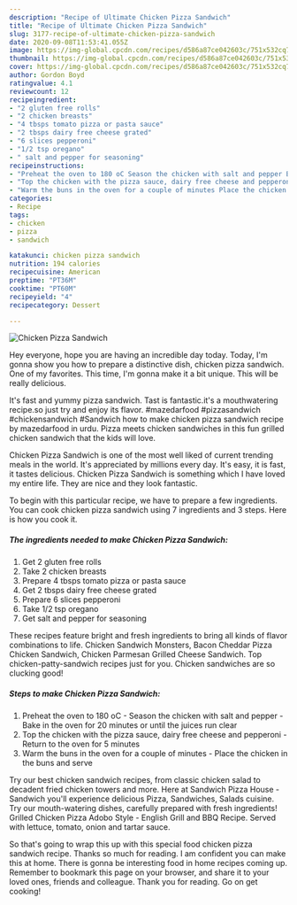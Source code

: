 ```yaml
---
description: "Recipe of Ultimate Chicken Pizza Sandwich"
title: "Recipe of Ultimate Chicken Pizza Sandwich"
slug: 3177-recipe-of-ultimate-chicken-pizza-sandwich
date: 2020-09-08T11:53:41.055Z
image: https://img-global.cpcdn.com/recipes/d586a87ce042603c/751x532cq70/chicken-pizza-sandwich-recipe-main-photo.jpg
thumbnail: https://img-global.cpcdn.com/recipes/d586a87ce042603c/751x532cq70/chicken-pizza-sandwich-recipe-main-photo.jpg
cover: https://img-global.cpcdn.com/recipes/d586a87ce042603c/751x532cq70/chicken-pizza-sandwich-recipe-main-photo.jpg
author: Gordon Boyd
ratingvalue: 4.1
reviewcount: 12
recipeingredient:
- "2 gluten free rolls"
- "2 chicken breasts"
- "4 tbsps tomato pizza or pasta sauce"
- "2 tbsps dairy free cheese grated"
- "6 slices pepperoni"
- "1/2 tsp oregano"
- " salt and pepper for seasoning"
recipeinstructions:
- "Preheat the oven to 180 oC Season the chicken with salt and pepper Bake in the oven for 20 minutes or until the juices run clear"
- "Top the chicken with the pizza sauce, dairy free cheese and pepperoni Return to the oven for 5 minutes"
- "Warm the buns in the oven for a couple of minutes Place the chicken in the buns and serve"
categories:
- Recipe
tags:
- chicken
- pizza
- sandwich

katakunci: chicken pizza sandwich 
nutrition: 194 calories
recipecuisine: American
preptime: "PT36M"
cooktime: "PT60M"
recipeyield: "4"
recipecategory: Dessert

---
```



![Chicken Pizza Sandwich](https://img-global.cpcdn.com/recipes/d586a87ce042603c/751x532cq70/chicken-pizza-sandwich-recipe-main-photo.jpg)

Hey everyone, hope you are having an incredible day today. Today, I'm gonna show you how to prepare a distinctive dish, chicken pizza sandwich. One of my favorites. This time, I'm gonna make it a bit unique. This will be really delicious.

It&#39;s fast and yummy pizza sandwich. Tast is fantastic.it&#39;s a mouthwatering recipe.so just try and enjoy its flavor. #mazedarfood #pizzasandwich #chickensandwich #Sandwich how to make chicken pizza sandwich recipe by mazedarfood in urdu. Pizza meets chicken sandwiches in this fun grilled chicken sandwich that the kids will love.

Chicken Pizza Sandwich is one of the most well liked of current trending meals in the world. It's appreciated by millions every day. It's easy, it is fast, it tastes delicious. Chicken Pizza Sandwich is something which I have loved my entire life. They are nice and they look fantastic.


To begin with this particular recipe, we have to prepare a few ingredients. You can cook chicken pizza sandwich using 7 ingredients and 3 steps. Here is how you cook it.

<!--inarticleads1-->

##### The ingredients needed to make Chicken Pizza Sandwich:

1. Get 2 gluten free rolls
1. Take 2 chicken breasts
1. Prepare 4 tbsps tomato pizza or pasta sauce
1. Get 2 tbsps dairy free cheese grated
1. Prepare 6 slices pepperoni
1. Take 1/2 tsp oregano
1. Get  salt and pepper for seasoning


These recipes feature bright and fresh ingredients to bring all kinds of flavor combinations to life. Chicken Sandwich Monsters, Bacon Cheddar Pizza Chicken Sandwich, Chicken Parmesan Grilled Cheese Sandwich. Top chicken-patty-sandwich recipes just for you. Chicken sandwiches are so clucking good! 

<!--inarticleads2-->

##### Steps to make Chicken Pizza Sandwich:

1. Preheat the oven to 180 oC - Season the chicken with salt and pepper - Bake in the oven for 20 minutes or until the juices run clear
1. Top the chicken with the pizza sauce, dairy free cheese and pepperoni - Return to the oven for 5 minutes
1. Warm the buns in the oven for a couple of minutes - Place the chicken in the buns and serve


Try our best chicken sandwich recipes, from classic chicken salad to decadent fried chicken towers and more. Here at Sandwich Pizza House - Sandwich you&#39;ll experience delicious Pizza, Sandwiches, Salads cuisine. Try our mouth-watering dishes, carefully prepared with fresh ingredients! Grilled Chicken Pizza Adobo Style - English Grill and BBQ Recipe. Served with lettuce, tomato, onion and tartar sauce. 

So that's going to wrap this up with this special food chicken pizza sandwich recipe. Thanks so much for reading. I am confident you can make this at home. There is gonna be interesting food in home recipes coming up. Remember to bookmark this page on your browser, and share it to your loved ones, friends and colleague. Thank you for reading. Go on get cooking!
